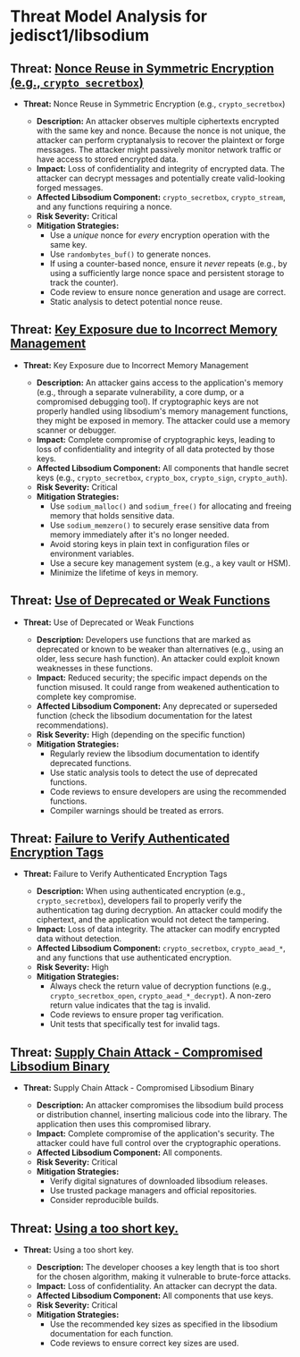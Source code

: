 # Threat Model Analysis for jedisct1/libsodium

## Threat: [Nonce Reuse in Symmetric Encryption (e.g., `crypto_secretbox`)](./threats/nonce_reuse_in_symmetric_encryption__e_g____crypto_secretbox__.md)

*   **Threat:** Nonce Reuse in Symmetric Encryption (e.g., `crypto_secretbox`)

    *   **Description:** An attacker observes multiple ciphertexts encrypted with the same key and nonce. Because the nonce is not unique, the attacker can perform cryptanalysis to recover the plaintext or forge messages. The attacker might passively monitor network traffic or have access to stored encrypted data.
    *   **Impact:** Loss of confidentiality and integrity of encrypted data. The attacker can decrypt messages and potentially create valid-looking forged messages.
    *   **Affected Libsodium Component:** `crypto_secretbox`, `crypto_stream`, and any functions requiring a nonce.
    *   **Risk Severity:** Critical
    *   **Mitigation Strategies:**
        *   Use a *unique* nonce for *every* encryption operation with the same key.
        *   Use `randombytes_buf()` to generate nonces.
        *   If using a counter-based nonce, ensure it *never* repeats (e.g., by using a sufficiently large nonce space and persistent storage to track the counter).
        *   Code review to ensure nonce generation and usage are correct.
        *   Static analysis to detect potential nonce reuse.

## Threat: [Key Exposure due to Incorrect Memory Management](./threats/key_exposure_due_to_incorrect_memory_management.md)

*   **Threat:** Key Exposure due to Incorrect Memory Management

    *   **Description:** An attacker gains access to the application's memory (e.g., through a separate vulnerability, a core dump, or a compromised debugging tool). If cryptographic keys are not properly handled using libsodium's memory management functions, they might be exposed in memory. The attacker could use a memory scanner or debugger.
    *   **Impact:** Complete compromise of cryptographic keys, leading to loss of confidentiality and integrity of all data protected by those keys.
    *   **Affected Libsodium Component:** All components that handle secret keys (e.g., `crypto_secretbox`, `crypto_box`, `crypto_sign`, `crypto_auth`).
    *   **Risk Severity:** Critical
    *   **Mitigation Strategies:**
        *   Use `sodium_malloc()` and `sodium_free()` for allocating and freeing memory that holds sensitive data.
        *   Use `sodium_memzero()` to securely erase sensitive data from memory immediately after it's no longer needed.
        *   Avoid storing keys in plain text in configuration files or environment variables.
        *   Use a secure key management system (e.g., a key vault or HSM).
        *   Minimize the lifetime of keys in memory.

## Threat: [Use of Deprecated or Weak Functions](./threats/use_of_deprecated_or_weak_functions.md)

*   **Threat:** Use of Deprecated or Weak Functions

    *   **Description:** Developers use functions that are marked as deprecated or known to be weaker than alternatives (e.g., using an older, less secure hash function). An attacker could exploit known weaknesses in these functions.
    *   **Impact:** Reduced security; the specific impact depends on the function misused. It could range from weakened authentication to complete key compromise.
    *   **Affected Libsodium Component:** Any deprecated or superseded function (check the libsodium documentation for the latest recommendations).
    *   **Risk Severity:** High (depending on the specific function)
    *   **Mitigation Strategies:**
        *   Regularly review the libsodium documentation to identify deprecated functions.
        *   Use static analysis tools to detect the use of deprecated functions.
        *   Code reviews to ensure developers are using the recommended functions.
        *   Compiler warnings should be treated as errors.

## Threat: [Failure to Verify Authenticated Encryption Tags](./threats/failure_to_verify_authenticated_encryption_tags.md)

*   **Threat:** Failure to Verify Authenticated Encryption Tags

    *   **Description:** When using authenticated encryption (e.g., `crypto_secretbox`), developers fail to properly verify the authentication tag during decryption. An attacker could modify the ciphertext, and the application would not detect the tampering.
    *   **Impact:** Loss of data integrity. The attacker can modify encrypted data without detection.
    *   **Affected Libsodium Component:** `crypto_secretbox`, `crypto_aead_*`, and any functions that use authenticated encryption.
    *   **Risk Severity:** High
    *   **Mitigation Strategies:**
        *   Always check the return value of decryption functions (e.g., `crypto_secretbox_open`, `crypto_aead_*_decrypt`). A non-zero return value indicates that the tag is invalid.
        *   Code reviews to ensure proper tag verification.
        *   Unit tests that specifically test for invalid tags.

## Threat: [Supply Chain Attack - Compromised Libsodium Binary](./threats/supply_chain_attack_-_compromised_libsodium_binary.md)

*   **Threat:** Supply Chain Attack - Compromised Libsodium Binary

    *   **Description:** An attacker compromises the libsodium build process or distribution channel, inserting malicious code into the library. The application then uses this compromised library.
    *   **Impact:** Complete compromise of the application's security. The attacker could have full control over the cryptographic operations.
    *   **Affected Libsodium Component:** All components.
    *   **Risk Severity:** Critical
    *   **Mitigation Strategies:**
        *   Verify digital signatures of downloaded libsodium releases.
        *   Use trusted package managers and official repositories.
        *   Consider reproducible builds.

## Threat: [Using a too short key.](./threats/using_a_too_short_key.md)

* **Threat:** Using a too short key.

    *   **Description:** The developer chooses a key length that is too short for the chosen algorithm, making it vulnerable to brute-force attacks.
    *   **Impact:** Loss of confidentiality. An attacker can decrypt the data.
    *   **Affected Libsodium Component:** All components that use keys.
    *   **Risk Severity:** Critical
    *   **Mitigation Strategies:**
        *   Use the recommended key sizes as specified in the libsodium documentation for each function.
        *   Code reviews to ensure correct key sizes are used.

